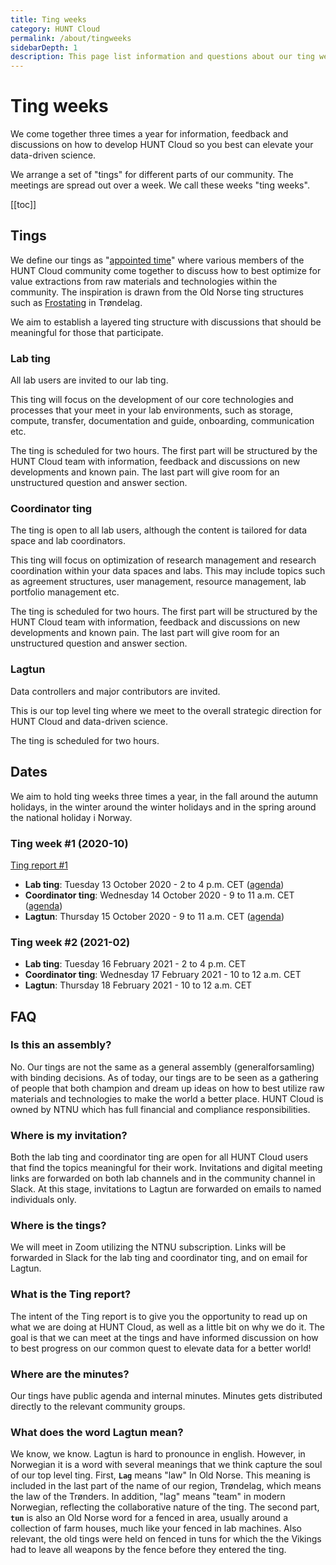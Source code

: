 ```yaml
---
title: Ting weeks
category: HUNT Cloud
permalink: /about/tingweeks
sidebarDepth: 1
description: This page list information and questions about our ting weeks.
---
```


# Ting weeks

We come together three times a year for information, feedback and discussions on how to develop HUNT Cloud so you best can elevate your data-driven science. 

We arrange a set of "tings" for different parts of our community. The meetings are spread out over a week. We call these weeks "ting weeks".

[[toc]]

## Tings

We define our tings as "[appointed time](https://en.wikipedia.org/wiki/Thing_(assembly)#Etymology)" where various members of the HUNT Cloud community come together to discuss how to best optimize for value extractions from raw materials and technologies within the community. The inspiration is drawn from the Old Norse ting structures such as [Frostating](https://en.wikipedia.org/wiki/Frostating) in Trøndelag.

We aim to establish a layered ting structure with discussions that should be meaningful for those that participate.

### Lab ting

All lab users are invited to our lab ting.

This ting will focus on the development of our core technologies and processes that your meet in your lab environments, such as storage, compute, transfer, documentation and guide, onboarding, communication etc.

The ting is scheduled for two hours. The first part will be structured by the HUNT Cloud team with information, feedback and discussions on new developments and known pain. The last part will give room for an unstructured question and answer section.

### Coordinator ting

The ting is open to all lab users, although the content is tailored for data space and lab coordinators.

This ting will focus on optimization of research management and research coordination within your data spaces and labs. This may include topics such as agreement structures, user management, resource management, lab portfolio management etc.

The ting is scheduled for two hours. The first part will be structured by the HUNT Cloud team with information, feedback and discussions on new developments and known pain. The last part will give room for an unstructured question and answer section.

### Lagtun

Data controllers and major contributors are invited.

This is our top level ting where we meet to the overall strategic direction for HUNT Cloud and data-driven science.

The ting is scheduled for two hours.


## Dates

We aim to hold ting weeks three times a year, in the fall around the autumn holidays, in the winter around the winter holidays and in the spring around the national holiday i Norway.

### Ting week #1 (2020-10)

[Ting report #1](https://assets.hdc.ntnu.no/assets/tingweek/hunt-cloud-tingweek1-report.pdf)

- **Lab ting**: Tuesday 13 October 2020 - 2 to 4 p.m. CET ([agenda](https://assets.hdc.ntnu.no/assets/tingweek/hunt-cloud-tingweek1-labting-agenda.pdf))
- **Coordinator ting**: Wednesday 14 October 2020 - 9 to 11 a.m. CET ([agenda](https://assets.hdc.ntnu.no/assets/tingweek/hunt-cloud-tingweek1-coordinatorting-agenda.pdf))
- **Lagtun**: Thursday 15 October 2020 - 9 to 11 a.m. CET ([agenda](https://assets.hdc.ntnu.no/assets/tingweek/hunt-cloud-tingweek1-lagtun-agenda.pdf))


### Ting week #2 (2021-02)

- **Lab ting**: Tuesday 16 February 2021 -  2 to 4 p.m. CET
- **Coordinator ting**: Wednesday 17 February 2021 - 10 to 12 a.m. CET
- **Lagtun**: Thursday 18 February 2021 - 10 to 12 a.m. CET


## FAQ

### Is this an assembly? 

No. Our tings are not the same as a general assembly (generalforsamling) with binding decisions. As of today, our tings are to be seen as a gathering of people that both champion and dream up ideas on how to best utilize raw materials and technologies to make the world a better place. HUNT Cloud is owned by NTNU which has full financial and compliance responsibilities.

### Where is my invitation? 

Both the lab ting and coordinator ting are open for all HUNT Cloud users that find the topics meaningful for their work. Invitations and digital meeting links are forwarded on both lab channels and in the community channel in Slack. At this stage, invitations to Lagtun are forwarded on emails to named individuals only.

### Where is the tings? 

We will meet in Zoom utilizing the NTNU subscription. Links will be forwarded in Slack for the lab ting and coordinator ting, and on email for Lagtun.

### What is the Ting report?

The intent of the Ting report is to give you the opportunity to read up on what we are doing at HUNT Cloud, as well as a little bit on why we do it. The goal is that we can meet at the tings and have informed discussion on how to best progress on our common quest to elevate data for a better world!

### Where are the minutes? 

Our tings have public agenda and internal minutes. Minutes gets distributed directly to the relevant community groups.

### What does the word Lagtun mean? 

We know, we know. Lagtun is hard to pronounce in english. However, in Norwegian it is a word with several meanings that we think capture the soul of our top level ting. First, **`Lag`** means "law" In Old Norse. This meaning is included in the last part of the name of our region, Trøndelag, which means the law of the Trønders. In addition, "lag" means "team" in modern Norwegian, reflecting the collaborative nature of the ting. The second part, **`tun`** is also an Old Norse word for a fenced in area, usually around a collection of farm houses, much like your fenced in lab machines. Also relevant, the old tings were held on fenced in tuns for which the the Vikings had to leave all weapons by the fence before they entered the ting.








